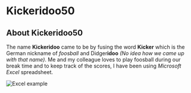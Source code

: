 # Kickeridoo50

## About Kickeridoo50

The name **Kickeridoo** came to be by fusing the word **Kicker** which is the German nickname of *foosball* and Didger**idoo** *(No idea how we came up with that name)*. Me and my colleague loves to play foosball during our break time and to keep track of the scores, I have been using *Microsoft Excel* spreadsheet. 

![Excel example](https://user-images.githubusercontent.com/60583511/82727064-5f185f80-9ce8-11ea-9aab-4e8cac246155.png)